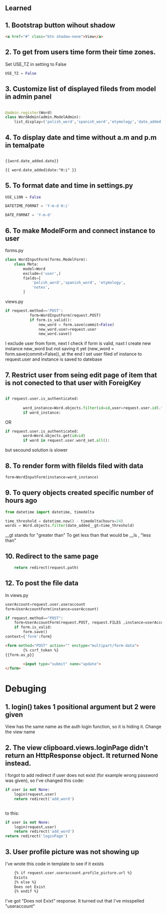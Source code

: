 ## Learned

## 1. Bootstrap button wihout shadow
``` html
<a href="#" class="btn shadow-none">View</a>
```

## 2. To get from users time form their time zones.
Set USE_TZ in setting to False
``` py
USE_TZ = False
```

## 3. Customize list of displayed fileds from model in admin panel
``` py

@admin.register(Word)
class WordAdmin(admin.ModelAdmin):
    list_display=('polish_word','spanish_word','etymology','date_added')

```

## 4. To display date and time without a.m and p.m in temalpate
``` html

{{word.date_added.date}}

{{ word.date_added|date:"H:i" }}
```

## 5. To format date and time in settings.py
``` py
USE_L10N = False

DATETIME_FORMAT = 'Y-m-d H:i'

DATE_FORMAT = 'Y-m-d'
```
## 6. To make ModelForm and connect instance to user
forms.py
``` py
class WordInputForm(forms.ModelForm):
    class Meta:
        model=Word
        exclude=('user',)
        fields=[
            'polish_word','spanish_word', 'etymology',
            'notes',
        ]
```
views.py
``` py
if request.method=='POST':
           form=WordInputForm(request.POST)
           if form.is_valid():
               new_word = form.save(commit=False)
               new_word.user=request.user
               new_word.save() 
```
I exclude user from form, next I check if form is valid, naxt I create new instance new_word but not saving it yet (new_word = form.save(commit=False)), at the end I set user filed of instance to request.user and instance is saved to datebase

## 7. Restrict user from seing edit page of item that is not conected to that user with ForeigKey
``` py

if request.user.is_authenticated:
        
        word_instance=Word.objects.filter(id=id,user=request.user.id).first()
        if word_instance:
```
OR
``` py
if request.user.is_authenticated:
        word=Word.objects.get(id=id)
        if word in request.user.word_set.all():
```
but secound solution is slower
## 8. To render form with filelds filed with data
``` py
form=WordInputForm(instance=word_instance)
```
## 9. To query objects created specific number of hours ago
``` py
from datetime import datetime, timedelta

time_threshold = datetime.now() - timedelta(hours=24)
words = Word.objects.filter(date_added__gt=time_threshold)
```

__gt stands for "greater than"
To get less than that would be __ls , "less than"

## 10. Redirect to the same page
``` py
    return redirect(request.path)
```

## 12. To post the file data
In views.py
``` py
userAccount=request.user.useraccount
form=UserAccountForm(instance=userAccount)

if request.method=="POST":
    form=UserAccountForm(request.POST, request.FILES ,instance=userAccount)
    if form.is_valid:
        form.save()
context={'form':form}
```


```html
<form method="POST" action="" enctype="multipart/form-data">
        {% csrf_token %}
{{form.as_p}}

        <input type="submit" name="update">
</form>
```

# Debuging

## 1. login() takes 1 positional argument but 2 were given

View has the same name as the auth login function, so it is hiding it. Change the view name

## 2. The view clipboard.views.loginPage didn't return an HttpResponse object. It returned None instead.

I forgot to add redirect if user does not exist (for example wrong password was given), so I've changed this code:
``` py
if user is not None:
    login(request,user)
    return redirect('add_word')
        
```
to this:
```py
if user is not None:
    login(request,user)
    return redirect('add_word')
return redirect('loginPage')
```

## 3. User profile picture was not showing up

I've wrote this code in template to see if it exists
``` html
    {% if request.user.useraccount.profile_picture.url %}
    Exists
    {% else %}
    Does not Exist
    {% endif %}
```
I've got "Does not Exixt" response.
It turned out that I've misspelled "useraccount"